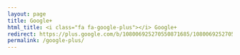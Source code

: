 ```yaml
---
layout: page
title: Google+
html_title: <i class="fa fa-google-plus"></i> Google+
redirect: https://plus.google.com/b/108006925270550871685/108006925270550871685
permalink: /google-plus/
---
```


